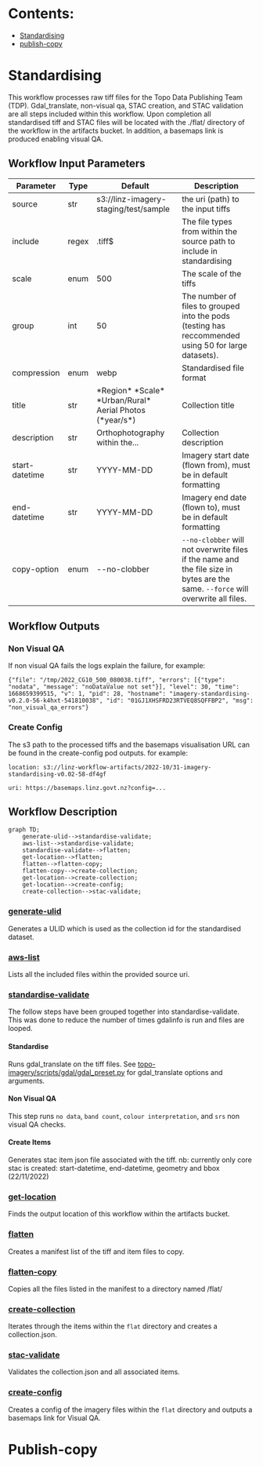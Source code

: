 # Contents:
- [Standardising](#Standardising)
- [publish-copy](#publish-copy)

# Standardising
This workflow processes raw tiff files for the Topo Data Publishing Team (TDP). 
Gdal_translate, non-visual qa, STAC creation, and STAC validation are all steps included within this workflow. 
Upon completion all standardised tiff and STAC files will be located with the ./flat/ directory of the workflow in the artifacts bucket. 
In addition, a basemaps link is produced enabling visual QA.

## Workflow Input Parameters

| Parameter      | Type  | Default                               | Description                                                                                          |
|----------------|-------|---------------------------------------|------------------------------------------------------------------------------------------------------|
| source         | str   | s3://linz-imagery-staging/test/sample | the uri (path) to the input tiffs                                                                    |
| include        | regex | .tiff$                                | The file types from within the source path to include in standardising                                       |
| scale          | enum  | 500                                   | The scale of the tiffs                                                                                           |
| group          | int   | 50                                    | The number of files to grouped into the pods (testing has reccommended using 50 for large datasets). |
| compression    | enum  | webp                                  | Standardised file format                                                                             |
| title          | str   | \*Region\* \*Scale\* \*Urban/Rural\* Aerial Photos (\*year/s\*)                                    | Collection title                                                                                     |
| description    | str   | Orthophotography within the...                                    | Collection description                                                                               |
| start-datetime | str   | YYYY-MM-DD                            | Imagery start date (flown from), must be in default formatting                                       |
| end-datetime   | str   | YYYY-MM-DD                            | Imagery end date (flown to), must be in default formatting                                           |
| copy-option    | enum  | --no-clobber                          | `--no-clobber` will not overwrite files if the name and the file size in bytes are the same. `--force` will overwrite all files. |

## Workflow Outputs

### Non Visual QA
If non visual QA fails the logs explain the failure, for example:
```
{"file": "/tmp/2022_CG10_500_080038.tiff", "errors": [{"type": "nodata", "message": "noDataValue not set"}], "level": 30, "time": 1668659399515, "v": 1, "pid": 28, "hostname": "imagery-standardising-v0.2.0-56-k4hxt-541810038", "id": "01GJ1XHSFRD23RTVEQ8SQFFBP2", "msg": "non_visual_qa_errors"}
```
### Create Config
The s3 path to the processed tiffs and the basemaps visualisation URL can be found in the create-config pod outputs.
for example:
```
location: s3://linz-workflow-artifacts/2022-10/31-imagery-standardising-v0.02-58-df4gf
```
```
uri: https://basemaps.linz.govt.nz?config=...
```


## Workflow Description
```mermaid
graph TD;
    generate-ulid-->standardise-validate;
    aws-list-->standardise-validate;
    standardise-validate-->flatten;
    get-location-->flatten;
    flatten-->flatten-copy;
    flatten-copy-->create-collection;
    get-location-->create-collection;
    get-location-->create-config;
    create-collection-->stac-validate;
```
### [generate-ulid](./standardising.yaml)
Generates a ULID which is used as the collection id for the standardised dataset.

### [aws-list](https://github.com/linz/argo-tasks/blob/master/src/commands/list/)
Lists all the included files within the provided source uri.

### [standardise-validate](https://github.com/linz/topo-imagery/blob/master/scripts/standardise_validate.py)
The follow steps have been grouped together into standardise-validate. 
This was done to reduce the number of times gdalinfo is run and files are looped.

#### Standardise
Runs gdal_translate on the tiff files. 
See [topo-imagery/scripts/gdal/gdal_preset.py](https://github.com/linz/topo-imagery/blob/master/scripts/gdal/gdal_preset.py) for gdal_translate options and arguments.

#### Non Visual QA
This step runs `no data`, `band count`, `colour interpretation`, and `srs` non visual QA checks.

#### Create Items
Generates stac item json file associated with the tiff.
nb: currently only core stac is created: start-datetime, end-datetime, geometry and bbox (22/11/2022)

### [get-location](./standardising.yaml)
Finds the output location of this workflow within the artifacts bucket.

### [flatten](https://github.com/linz/argo-tasks/blob/master/src/commands/create-manifest/)
Creates a manifest list of the tiff and item files to copy.

### [flatten-copy](https://github.com/linz/argo-tasks/tree/master/src/commands/copy/)
Copies all the files listed in the manifest to a directory named /flat/

### [create-collection](https://github.com/linz/topo-imagery/blob/master/scripts/collection_from_items.py)
Iterates through the items within the `flat` directory and creates a collection.json.

### [stac-validate](./stac/readme.md)
Validates the collection.json and all associated items.

### [create-config](https://github.com/linz/basemaps/blob/59a3e7fa847f64f5c83fc876b071db947407d14d/packages/cli/src/cli/config/action.imagery.config.ts)
Creates a config of the imagery files within the `flat` directory and outputs a basemaps link for Visual QA.

# Publish-copy
